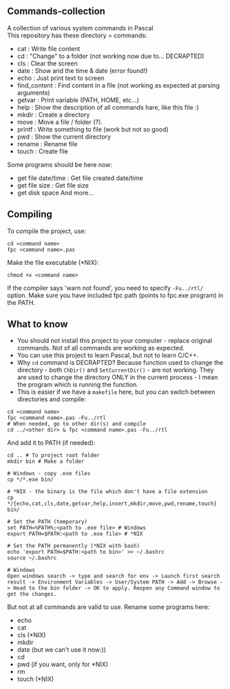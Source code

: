 ## Commands-collection
A collection of various system commands in Pascal <br>
This repository has these directory = commands:
* cat                 : Write file content
* cd                  : "Change" to a folder (not working now due to... DECRAPTED)
* cls                 : Clear the screen
* date                : Show and the time & date (error found!)
* echo                : Just print text to screen
* find_content        : Find content in a file (not working as expected at parsing arguments)
* getvar              : Print variable (PATH, HOME, etc...)
* help                : Show the description of all commands hare, like this file :)
* mkdir               : Create a directory
* move                : Move a file / folder (?).
* printf              : Write something to file (work but not so good)
* pwd                 : Show the current directory 
* rename              : Rename file
* touch               : Create file

Some programs should be here now:
* get file date/time : Get file created date/time
* get file size      : Get file size
* get disk space
And more...

## Compiling
To compile the project, use:
```
cd <command name>
fpc <command name>.pas
```

Make the file executable (*NIX):
```
chmod +x <command name>
```

If the compiler says 'warn not found', you need to specify ```-Fu../rtl/``` option. Make sure you have included fpc path (points to fpc.exe program) in the PATH.

## What to know
* You should not install this project to your computer - replace original commands. Not of all commands are working as expected.
* You can use this project to learn Pascal, but not to learn C/C++.
* Why ```cd``` command is DECRAPTED? Because function used to change the directory - both ```ChDir()``` and ```SetCurrentDir()``` - are not working. They are used to change the directory ONLY in the current process - I mean the program which is running the function.
* This is easier if we have a ```makefile``` here, but you can switch between directories and compile:
```
cd <command name>
fpc <command name>.pas -Fu../rtl
# When needed, go to other dir(s) and compile
cd ../<other dir> & fpc <command name>.pas -Fu../rtl 
```

And add it to PATH (if needed):
```
cd .. # To project root folder
mkdir bin # Make a folder

# Windows - copy .exe files
cp */*.exe bin/ 

# *NIX - the binary is the file which don't have a file extension
cp */{echo,cat,cls,date,getvar,help,insert,mkdir,move,pwd,rename,touch} bin/

# Set the PATH (temporary)
set PATH=%PATH%;<path to .exe file> # Windows
export PATH=$PATH:<path to .exe file> # *NIX

# Set the PATH permanently (*NIX with bash)
echo 'export PATH=$PATH:<path to bin>' >> ~/.bashrc
source ~/.bashrc

# Windows
Open windows search -> type and search for env -> Launch first search result -> Environment Variables -> User/System PATH -> Add -> Browse -> Head to the bin folder -> OK to apply. Reopen any Command window to get the changes. 
```

But not at all commands are valid to use. Rename some programs here:
* echo 
* cat
* cls (*NIX)
* mkdir 
* date (but we can't use it now:))
* cd
* pwd (if you want, only for *NIX)
* rm
* touch (*NIX)